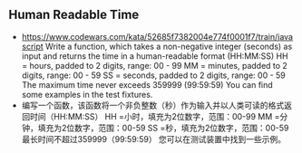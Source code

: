 ## Human Readable Time
- https://www.codewars.com/kata/52685f7382004e774f0001f7/train/javascript
    Write a function, which takes a non-negative integer (seconds) as input and returns the time in a human-readable    format (HH:MM:SS)
    HH = hours, padded to 2 digits, range: 00 - 99
    MM = minutes, padded to 2 digits, range: 00 - 59
    SS = seconds, padded to 2 digits, range: 00 - 59
    The maximum time never exceeds 359999 (99:59:59)
    You can find some examples in the test fixtures.
- 
    编写一个函数，该函数将一个非负整数（秒）作为输入并以人类可读的格式返回时间（HH:MM:SS）
    HH =小时，填充为2位数字，范围：00-99
    MM =分钟，填充为2位数字，范围：00-59
    SS =秒，填充为2位数字，范围：00-59
    最长时间不超过359999（99:59:59）
    您可以在测试装置中找到一些示例。